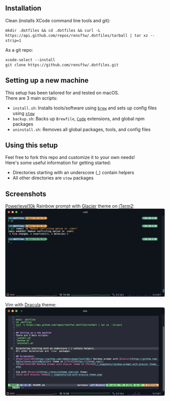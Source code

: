 ## Installation
Clean (installs XCode command line tools and git):
```
mkdir .dotfiles && cd .dotfiles && curl -L https://api.github.com/repos/rensftw/.dotfiles/tarball | tar xz --strip=1
```
  
As a git repo:   
```
xcode-select --install
git clone https://github.com/rensftw/.dotfiles.git
```
  
## Setting up a new machine
This setup has been tailored for and tested on macOS.  
There are 3 main scripts:  
* `install.sh`: Installs tools/software using [`brew`](https://brew.sh/) and sets up config files using [`stow`](https://www.gnu.org/software/stow/)
* `backup.sh`: Backs up `Brewfile`, [`Code`](https://code.visualstudio.com/) extensions, and global npm packages
* `uninstall.sh`: Removes all global packages, tools, and config files

  
## Using this setup
Feel free to fork this repo and customize it to your own needs!  
Here's some useful information for getting started:  
* Directories starting with an underscore (_) contain helpers
* All other directories are `stow` packages
  
## Screenshots
[Powerlevel10k](https://github.com/romkatv/powerlevel10k/) Rainbow prompt with [Glacier](https://github.com/bahlo/iterm-colors#glacier) theme on [iTerm2](https://iterm2.com/):
![Powerlevel10k Rainbow prompt with Glacier theme on iTerm2](./_snapshots/rainbow-prompt-with-glacier-theme.png)
  
Vim with [Dracula](https://draculatheme.com/vim) theme:
![Vim with Dracula theme](./_snapshots/vim-with-dracula-theme.png)

